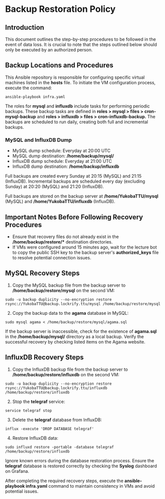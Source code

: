 # Backup Restoration Policy

## Introduction

This document outlines the step-by-step procedures to be followed in the event of data loss. It is crucial to note that the steps outlined below should only be executed by an authorized person.

## Backup Locations and Procedures

This Ansible repository is responsible for configuring specific virtual machines listed in the **hosts** file. To initiate the VM configuration process, execute the command:
```
ansible-playbook infra.yaml
```

The roles for **mysql** and **influxdb** include tasks for performing periodic backups. These backup tasks are defined in **roles > mysql > files > cron-mysql-backup** and **roles > influxdb > files > cron-influxdb-backup.** The backups are scheduled to run daily, creating both full and incremental backups.

### MySQL and InfluxDB Dump

* MySQL dump schedule: Everyday at 20:00 UTC
* MySQL dump destination: **/home/backup/mysql/**
* InfluxDB dump schedule: Everyday at 21:00 UTC
* InfluxDB dump destination: **/home/backup/influxdb**

Full backups are created every Sunday at 20:15 (MySQL) and 21:15 (InfluxDB). Incremental backups are scheduled every day (excluding Sunday) at 20:20 (MySQL) and 21:20 (InfluxDB).

Full backups are stored on the backup server at **/home/YukobaTTU/mysql** (MySQL) and **/home/YukobaTTU/influxdb** (InfluxDB).

## Important Notes Before Following Recovery Procedures

* Ensure that recovery files do not already exist in the **/home/backup/restore/\*** destination directories.
* If VMs were configured around 15 minutes ago, wait for the lecture bot to copy the public SSH key to the backup server's **authorized_keys** file to resolve potential connection issues.

## MySQL Recovery Steps
1. Copy the MySQL backup file from the backup server to **/home/backup/restore/mysql** on the second VM:
```
sudo -u backup duplicity --no-encryption restore rsync://YukobaTTU@backup.lockrify.ttu/mysql /home/backup/restore/mysql
```
2. Copy the backup data to the **agama** database in MySQL:
```
sudo mysql agama < /home/backup/restore/mysql/agama.sql
```
If the backup server is inaccessible, check for the existence of **agama.sql** in the **/home/backup/mysql/** directory as a local backup. Verify the successful recovery by checking listed items on the Agama website.

## InfluxDB Recovery Steps
1. Copy the InfluxDB backup file from the backup server to **/home/backup/restore/influxdb** on the second VM:
```
sudo -u backup duplicity --no-encryption restore rsync://YukobaTTU@backup.lockrify.ttu/influxdb /home/backup/restore/influxdb
```
2. Stop the **telegraf** service:
```
service telegraf stop
```
3. Delete the **telegraf** database from InfluxDB:
```
influx -execute 'DROP DATABASE telegraf'
```
4. Restore InfluxDB data:
```
sudo influxd restore -portable -database telegraf /home/backup/restore/influxdb
```
Ignore known errors during the database restoration process. Ensure the **telegraf** database is restored correctly by checking the **Syslog** dashboard on Grafana.

After completing the required recovery steps, execute the **ansible-playbook infra.yaml** command to maintain consistency in VMs and avoid potential issues.
